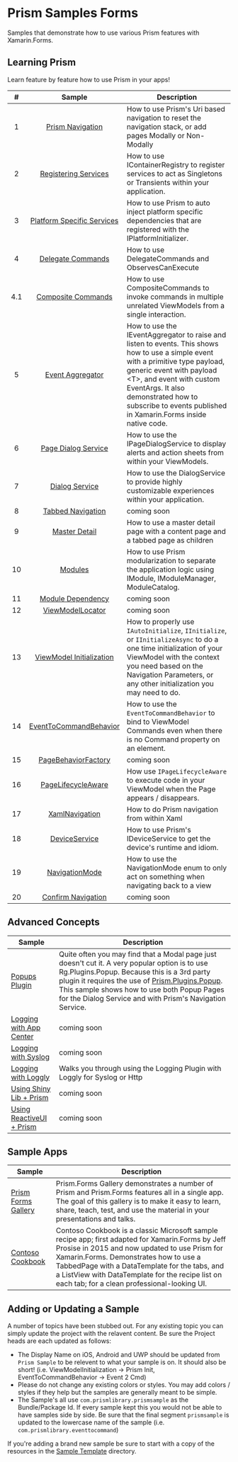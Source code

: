 # Prism Samples Forms

Samples that demonstrate how to use various Prism features with Xamarin.Forms.

## Learning Prism

Learn feature by feature how to use Prism in your apps!

| # | Sample | Description |
|:-:|:------:|-------------|
| 1 | [Prism Navigation][NavigationSample] | How to use Prism's Uri based navigation to reset the navigation stack, or add pages Modally or Non-Modally |
| 2 | [Registering Services][ServiceRegistrationSample] | How to use IContainerRegistry to register services to act as Singletons or Transients within your application. |
| 3 | [Platform Specific Services][PlatformSpecificServiceSample] | How to use Prism to auto inject platform specific dependencies that are registered with the IPlatformInitializer. |
| 4 | [Delegate Commands][DelegateCommandSample] | How to use DelegateCommands and ObservesCanExecute |
| 4.1 | [Composite Commands][CompositeCommandSample] | How to use CompositeCommands to invoke commands in multiple unrelated ViewModels from a single interaction. |
| 5 | [Event Aggregator][EventAggregatorSample] | How to use the IEventAggregator to raise and listen to events. This shows how to use a simple event with a primitive type payload, generic event with payload &lt;T&gt;, and event with custom EventArgs. It also demonstrated how to subscribe to events published in Xamarin.Forms inside native code. |
| 6 | [Page Dialog Service][PageDialogServiceSample] | How to use the IPageDialogService to display alerts and action sheets from within your ViewModels. |
| 7 | [Dialog Service][DialogServiceSample] | How to use the DialogService to provide highly customizable experiences within your application. |
| 8 | [Tabbed Navigation][8] | coming soon |
| 9 | [Master Detail][MasterDetailSample] | How to use a master detail page with a content page and a tabbed page as children |
| 10 | [Modules][ModulesSample] | How to use Prism modularization to separate the application logic using IModule, IModuleManager, ModuleCatalog. |
| 11 | [Module Dependency][ModuleDependencySample] | coming soon |
| 12 | [ViewModelLocator][ViewModelLocatorSample] | coming soon |
| 13 | [ViewModel Initialization][ViewModelInitailizationSample] | How to properly use `IAutoInitialize`, `IInitialize`, or `IInitializeAsync` to do a one time initialization of your ViewModel with the context you need based on the Navigation Parameters, or any other initialization you may need to do. |
| 14 | [EventToCommandBehavior][EventToCommandSample] | How to use the `EventToCommandBehavior` to bind to ViewModel Commands even when there is no Command property on an element. |
| 15 | [PageBehaviorFactory][PageBehaviorFactorySample] | coming soon |
| 16 | [PageLifecycleAware][PageLifecycleSample] | How use `IPageLifecycleAware` to execute code in your ViewModel when the Page appears / disappears. |
| 17 | [XamlNavigation][XamlNavigationSample] | How to do Prism navigation from within Xaml |
| 18 | [DeviceService][DeviceServiceSample] | How to use Prism's IDeviceService to get the device's runtime and idiom. |
| 19 | [NavigationMode][NavigationModeSample] | How to use the NavigationMode enum to only act on something when navigating back to a view |
| 20 | [Confirm Navigation][ConfirmNavigationSample] | coming soon |

## Advanced Concepts

| Sample | Description |
| ------ |-------------|
| [Popups Plugin][PopupsPluginSample] | Quite often you may find that a Modal page just doesn't cut it. A very popular option is to use Rg.Plugins.Popup. Because this is a 3rd party plugin it requires the use of [Prism.Plugins.Popup](https://popups.prismplugins.com). This sample shows how to use both Popup Pages for the Dialog Service and with Prism's Navigation Service. |
| [Logging with App Center][AppCenterLoggingSample] | coming soon |
| [Logging with Syslog][SyslogLoggingSample] | coming soon |
| [Logging with Loggly][LogglyLoggingSample] | Walks you through using the Logging Plugin with Loggly for Syslog or Http |
| [Using Shiny Lib + Prism][ShinyPrismSample] | coming soon |
| [Using ReactiveUI + Prism][ReactiveUISample] | coming soon |

## Sample Apps

| Sample | Description |
| ---------- |-------------|
| [Prism Forms Gallery][PrismFormsGallery] | Prism.Forms Gallery demonstrates a number of Prism and Prism.Forms features all in a single app. The goal of this gallery is to make it easy to learn, share, teach, test, and use the material in your presentations and talks. |
| [Contoso Cookbook][ContosoCookbook] | Contoso Cookbook is a classic Microsoft sample recipe app; first adapted for Xamarin.Forms by Jeff Prosise in 2015 and now updated to use Prism for Xamarin.Forms. Demonstrates how to use a TabbedPage with a DataTemplate for the tabs, and a ListView with DataTemplate for the recipe list on each tab; for a clean professional-looking UI. |

## Adding or Updating a Sample

A number of topics have been stubbed out. For any existing topic you can simply update the project with the relavent content. Be sure the Project heads are each updated as follows:

- The Display Name on iOS, Android and UWP should be updated from `Prism Sample` to be relevent to what your sample is on. It should also be short! (i.e. ViewModelInitialization -&gt; Prism Init, EventToCommandBehavior -&gt; Event 2 Cmd)
- Please do not change any existing colors or styles. You may add colors / styles if they help but the samples are generally meant to be simple.
- The Sample's all use `com.prismlibrary.prismsample` as the Bundle/Package Id. If every sample kept this you would not be able to have samples side by side. Be sure that the final segment `prismsample` is updated to the lowercase name of the sample (i.e. `com.prismlibrary.eventtocommand`)

If you're adding a brand new sample be sure to start with a copy of the resources in the [Sample Template](sample-template/) directory.

[NavigationSample]: 01-Navigation/
[ServiceRegistrationSample]: 02-ServiceRegistration/
[PlatformSpecificServiceSample]: 03-PlatformSpecificServices/
[DelegateCommandSample]: 04-Commands/
[CompositeCommandSample]: 04-CompositeCommands/
[EventAggregatorSample]: 05-EventAggregator/
[PageDialogServiceSample]: 06-PageDialogService/
[DialogServiceSample]: 07-DialogService/
[8]: 08-TabbedNavigation/
[MasterDetailSample]: 09-MasterDetail/
[ModulesSample]: 10-Modules/
[ModuleDependencySample]: 11-ModuleDependency/
[ViewModelLocatorSample]: 12-ViewModelLocator/
[ViewModelInitailizationSample]: 13-ViewModelInitialization/
[EventToCommandSample]: 14-EventToCommandBehavior/
[PageBehaviorFactorySample]: 15-PageBehaviorFactory/
[PageLifecycleSample]: 16-PageLifecycleAware/
[XamlNavigationSample]: 17-XamlNavigation/
[DeviceServiceSample]: 18-DeviceService/
[NavigationModeSample]: 19-NavigationMode/
[ConfirmNavigationSample]: 20-ConfirmNavigation/

[PopupsPluginSample]: 50-PopupsPlugin/
[AppCenterLoggingSample]: 51-Logging-AppCenter/
[SyslogLoggingSample]: 52-Logging-Syslog/
[LogglyLoggingSample]: 53-Logging-Loggly/
[ShinyPrismSample]: 60-ShinyLib/
[ReactiveUISample]: 61-ReactiveUI/

[PrismFormsGallery]: 98-PrismFormsGallery
[ContosoCookbook]: 99-ContosoCookbook
